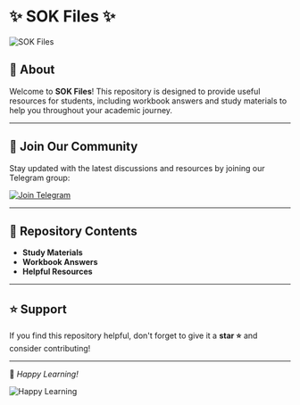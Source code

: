 # ✨ SOK Files ✨

![SOK Files](https://github.com/user-attachments/assets/47540fe4-337b-4bef-be5e-a433dafd60cf)

## 📖 About

Welcome to **SOK Files**! This repository is designed to provide useful resources for students, including workbook answers and study materials to help you throughout your academic journey.

---

## 📢 Join Our Community

Stay updated with the latest discussions and resources by joining our Telegram group:

[![Join Telegram](https://img.shields.io/badge/Telegram-Join%20Now-blue?logo=telegram)](https://t.me/students_of_klu)

---

## 📂 Repository Contents

- **Study Materials**
- **Workbook Answers**
- **Helpful Resources**

---

## ⭐ Support

If you find this repository helpful, don't forget to give it a **star ⭐** and consider contributing!

---

🚀 *Happy Learning!*

![Happy Learning](https://github.com/user-attachments/assets/f40a4b2a-eb05-4535-a394-12bfd7e423e8)
